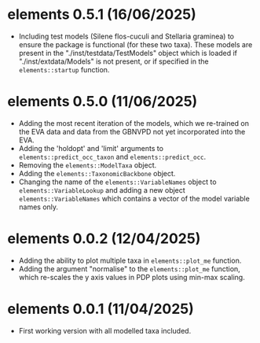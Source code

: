 # elements 0.5.1 (16/06/2025)

* Including test models (Silene flos-cuculi and Stellaria graminea) to ensure the package is functional (for these two taxa). These models are present in the "./inst/testdata/TestModels" object which is loaded if "./inst/extdata/Models" is not present, or if specified in the `elements::startup` function.

# elements 0.5.0 (11/06/2025)

* Adding the most recent iteration of the models, which we re-trained on the EVA data and data from the GBNVPD not yet incorporated into the EVA.
* Adding the 'holdopt' and 'limit' arguments to `elements::predict_occ_taxon` and `elements::predict_occ`.
* Removing the `elements::ModelTaxa` object.
* Adding the `elements::TaxonomicBackbone` object.
* Changing the name of the `elements::VariableNames` object to `elements::VariableLookup` and adding a new object `elements::VariableNames` which contains a vector of the model variable names only.

# elements 0.0.2 (12/04/2025)

* Adding the ability to plot multiple taxa in `elements::plot_me` function.
* Adding the argument "normalise" to the `elements::plot_me` function, which re-scales the y axis values in PDP plots using min-max scaling.

# elements 0.0.1 (11/04/2025)

* First working version with all modelled taxa included.
